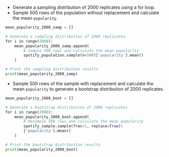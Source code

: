- Generate a sampling distribution of 2000 replicates using a for loop.
- Sample 500 rows of the population without replacement and calculate the mean `popularity`.
```Python
mean_popularity_2000_samp = []

# Generate a sampling distribution of 2000 replicates
for i in range(2000):
    mean_popularity_2000_samp.append(
        # Sample 500 rows and calculate the mean popularity 
        spotify_population.sample(n=500)['popularity'].mean()
    )

# Print the sampling distribution results
print(mean_popularity_2000_samp)
```
- Sample 500 rows of the sample with replacement and calculate the mean `popularity` to generate a bootstrap distribution of 2000 replicates.
```Python
mean_popularity_2000_boot = []

# Generate a bootstrap distribution of 2000 replicates
for i in range(2000):
    mean_popularity_2000_boot.append(
        # Resample 500 rows and calculate the mean popularity     
        spotify_sample.sample(frac=1, replace=True)\
        ['popularity'].mean()
    )

# Print the bootstrap distribution results
print(mean_popularity_2000_boot)
```